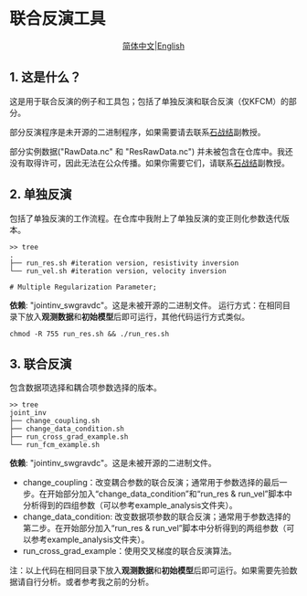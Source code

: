  

# 联合反演工具

<p align="center">
<a href="./README_zh_cn.md">简体中文</a>|<a href="./README.md">English</a>
</p>

## 1. 这是什么？

这是用于联合反演的例子和工具包；包括了单独反演和联合反演（仅KFCM）的部分。

部分反演程序是未开源的二进制程序，如果需要请去联系[石战结](https://person.zju.edu.cn/szj)副教授。

部分实例数据("RawData.nc" 和 "ResRawData.nc") 并未被包含在仓库中。我还没有取得许可，因此无法在公众传播。如果你需要它们，请联系[石战结](https://person.zju.edu.cn/szj)副教授。

## 2. 单独反演

包括了单独反演的工作流程。在仓库中我附上了单独反演的变正则化参数迭代版本。

``` shell
>> tree
.
├── run_res.sh #iteration version, resistivity inversion
└── run_vel.sh #iteration version, velocity inversion

# Multiple Regularization Parameter;
```

**依赖**: "jointinv_swgravdc"。这是未被开源的二进制文件。
运行方式：在相同目录下放入**观测数据**和**初始模型**后即可运行，其他代码运行方式类似。

```shell
chmod -R 755 run_res.sh && ./run_res.sh
```

## 3. 联合反演

包含数据项选择和耦合项参数选择的版本。

```shell
>> tree
joint_inv
├── change_coupling.sh
├── change_data_condition.sh
├── run_cross_grad_example.sh
└── run_fcm_example.sh
```
**依赖**: "jointinv_swgravdc"。这是未被开源的二进制文件。

* change_coupling：改变耦合参数的联合反演；通常用于参数选择的最后一步。在开始部分加入“change_data_condition”和“run_res & run_vel”脚本中分析得到的四组参数（可以参考example_analysis文件夹）。
* change_data_condition: 改变数据项参数的联合反演；通常用于参数选择的第二步。在开始部分加入“run_res & run_vel”脚本中分析得到的两组参数（可以参考example_analysis文件夹）。
* run_cross_grad_example：使用交叉梯度的联合反演算法。

注：以上代码在相同目录下放入**观测数据**和**初始模型**后即可运行。如果需要先验数据请自行分析。或者参考我之前的分析。

